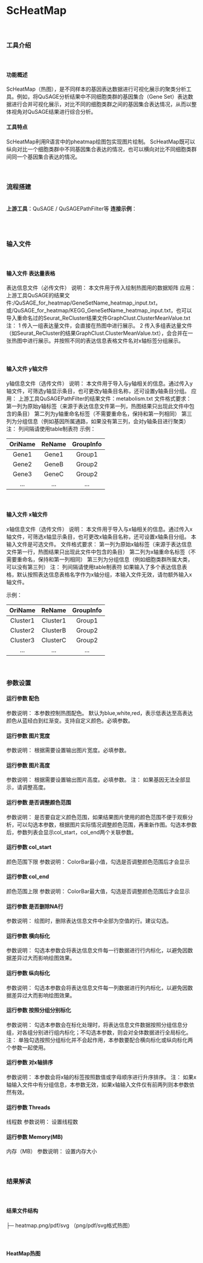 # **ScHeatMap**

　 
### **工具介绍**

　  
#### **功能概述**

ScHeatMap（热图），是不同样本的基因表达数据进行可视化展示的聚类分析工具。例如，将QuSAGE分析结果中不同细胞类群的基因集合（Gene Set）表达数据进行合并可视化展示，对比不同的细胞类群之间的基因集合表达情况，从而以整体视角对QuSAGE结果进行综合分析。

#### **工具特点**

ScHeatMap利用R语言中的pheatmap绘图包实现图片绘制。
ScHeatMap既可以纵向对比一个细胞类群中不同基因集合表达的情况，也可以横向对比不同细胞类群间同一个基因集合表达的情况。

　 
### **流程搭建**

　  
**上游工具**：QuSAGE / QuSAGEPathFilter等
**连接示例**：

<div style="text-align:center">
<img data-src="1.png" width="600px" ></img>
</div>

　 
### **输入文件**

　  
#### **输入文件 表达量表格**
表达信息文件（必传文件）
说明：
本文件用于传入绘制热图用的数据矩阵
应用：
上游工具QuSAGE的结果文件:/QuSAGE_for_heatmap/GeneSetName_heatmap_input.txt，或/QuSAGE_for_heatmap/KEGG_GeneSetName_heatmap_input.txt，也可以导入重命名过的Seurat_ReCluster结果文件GraphClust.ClusterMeanValue.txt 
注：
1 传入一组表达量文件，会直接在热图中进行展示。
2 传入多组表达量文件（如Seurat_ReCluster的结果GraphClust.ClusterMeanValue.txt），会合并在一张热图中进行展示。并按照不同的表达信息表格文件名对x轴标签分组展示。

　  
#### **输入文件 y轴文件**
y轴信息文件（选传文件）
说明：
本文件用于导入与y轴相关的信息。通过传入y轴文件，可筛选y轴显示条目，也可更改y轴条目名称，还可设置y轴条目分组。
应用：
上游工具QuSAGEPathFilter的结果文件：metabolism.txt
文件格式要求：
第一列为原始y轴标签（来源于表达信息文件第一列，热图结果只出现此文件中包含的条目）
第二列为y轴重命名标签（不需要重命名，保持和第一列相同）
第三列为分组信息（例如基因所属通路，如果没有第三列，会对y轴条目进行聚类）
注：
列间隔请使用table制表符
示例：

|OriName|ReName |GroupInfo|
|:-----:|:-----:|:-------:|
|Gene1	|Gene1  |Group1   |
|Gene2	|GeneB  |Group2   |
|Gene3	|GeneC  |Group2   |
|...    |...    |...      |

　  
#### **输入文件 x轴文件**
x轴信息文件（选传文件）
说明：
本文件用于导入与x轴相关的信息。通过传入x轴文件，可筛选x轴显示条目，也可更改x轴条目名称，还可设置x轴条目分组。
本输入文件是可选文件。
文件格式要求：
第一列为原始x轴标签（来源于表达信息文件第一行，热图结果只出现此文件中包含的条目）
第二列为x轴重命名标签（不需要重命名，保持和第一列相同）
第三列为分组信息（例如细胞类群所属大类，可以没有第三列）
注：
列间隔请使用table制表符
如果输入了多个表达信息表格，默认按照表达信息表格名字作为x轴分组，本输入文件无效，请勿额外输入x轴文件。

示例：

|OriName |ReName  |GroupInfo|
|:------:|:------:|:-------:|
|Cluster1|Cluster1|Group1   |
|Cluster2|ClusterB|Group2   |
|Cluster3|ClusterC|Group2   |
|...     |...     |...      |

　 
### **参数设置**

<label id='color'> </label>
#### **运行参数 配色**
参数说明：
本参数控制热图配色。
默认为blue,white,red，表示低表达至高表达颜色从蓝经白到红渐变。支持自定义颜色。必填参数。

<label id='width'> </label>
#### **运行参数 图片宽度**
参数说明：
根据需要设置输出图片宽度。必填参数。

<label id='height'> </label>
#### **运行参数 图片高度**
参数说明：
根据需要设置输出图片高度。必填参数。
注：
如果基因无法全部显示，请调整高度。

<label id='key_adjust'> </label>
#### **运行参数 是否调整颜色范围**
参数说明：
是否要自定义颜色范围，如果结果图片使用的颜色范围不便于观察分析，可以勾选本参数，根据图片实际情况调整颜色范围，再重新作图。勾选本参数后，参数列表会显示col_start，col_end两个关联参数。

<label id='col_start'> </label>
#### **运行参数 col_start**
颜色范围下限
参数说明：
ColorBar最小值，勾选是否调整颜色范围后才会显示

<label id='col_end'> </label>
#### **运行参数 col_end**
颜色范围上限
参数说明：
ColorBar最大值，勾选是否调整颜色范围后才会显示

<label id='na_del'> </label>
#### **运行参数 是否删除NA行**
参数说明：
绘图时，删除表达信息文件中全部为空值的行。建议勾选。

<label id='scale_x'> </label>
#### **运行参数 横向标化**
参数说明：
勾选本参数会将表达信息文件每一行数据进行行内标化，以避免因数据差异过大而影响绘图效果。

<label id='scale_y'> </label>
#### **运行参数 纵向标化**
参数说明：
勾选本参数会将表达信息文件每一列数据进行列内标化，以避免因数据差异过大而影响绘图效果。

<label id='group_scale'> </label>
#### **运行参数 按照分组分别标化**
参数说明：
勾选本参数会在标化处理时，将表达信息文件数据按照分组信息分组，对各组分别进行组内标化；不勾选本参数，则会对全体数据进行全局标化。
注：
单独勾选按照分组标化并不会起作用，本参数要配合横向标化或纵向标化两个参数一起使用。

<label id='sort_x'> </label>
#### **运行参数 对x轴排序**
参数说明：
本参数会将x轴的标签按照数值或字母顺序进行升序排序。
注：
如果x轴输入文件中有分组信息，本参数无效，如果x轴输入文件仅有前两列则本参数依然有效。

<label id='thread'> </label>
#### **运行参数 Threads**
线程数
参数说明：
设置线程数

<label id='memory'> </label>
#### **运行参数 Memory(MB)**
内存（MB）
参数说明：
设置内存大小

　 
### **结果解读**

　  
#### **结果文件结构**

├─ heatmap.png/pdf/svg （png/pdf/svg格式热图）

　  
#### **HeatMap热图**
<div style="text-align:center">
<img data-src="2.png" height="600px" ></img>
</div>
说明：
横轴标签表示细胞类群/样本名称。
纵轴标签表示基因/基因集合名称。
色块从蓝经白到红渐变表示表达程度的不同。
左侧及顶部的色条分别表示纵轴和横轴标签的分组信息。


文档更新：2019.12.22 技术部 李亚当
文档整理：2019.08.25 项目部 梅姗姗 / 技术部 李亚当
